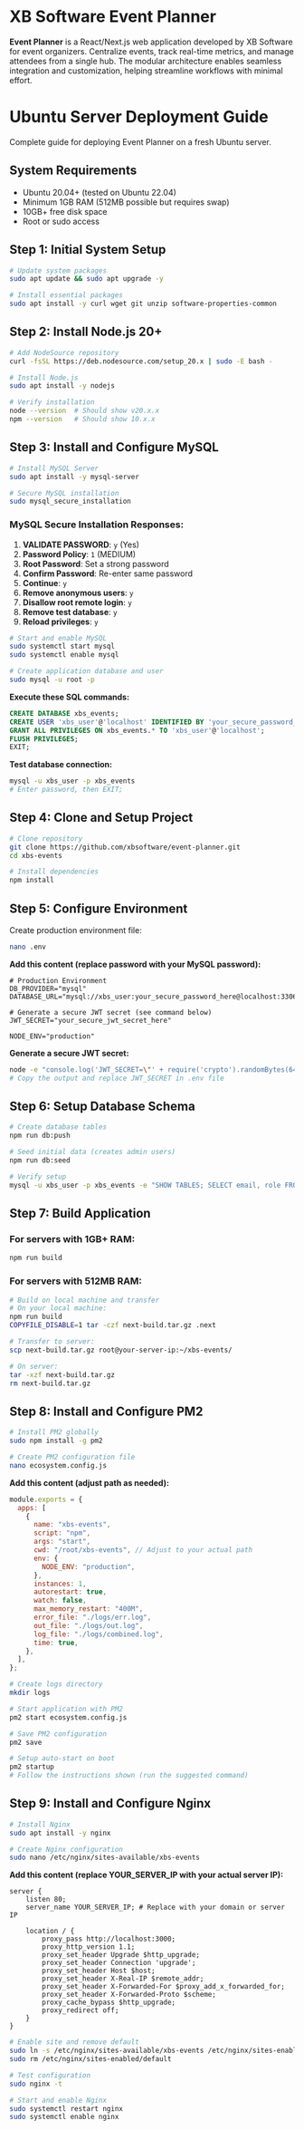 # XB Software Event Planner

**Event Planner** is a React/Next.js web application developed by XB Software for event organizers. Centralize events, track real-time metrics, and manage attendees from a single hub. The modular architecture enables seamless integration and customization, helping streamline workflows with minimal effort.


# Ubuntu Server Deployment Guide

Complete guide for deploying Event Planner on a fresh Ubuntu server.

## System Requirements

- Ubuntu 20.04+ (tested on Ubuntu 22.04)
- Minimum 1GB RAM (512MB possible but requires swap)
- 10GB+ free disk space
- Root or sudo access

## Step 1: Initial System Setup

```bash
# Update system packages
sudo apt update && sudo apt upgrade -y

# Install essential packages
sudo apt install -y curl wget git unzip software-properties-common
```

## Step 2: Install Node.js 20+

```bash
# Add NodeSource repository
curl -fsSL https://deb.nodesource.com/setup_20.x | sudo -E bash -

# Install Node.js
sudo apt install -y nodejs

# Verify installation
node --version  # Should show v20.x.x
npm --version   # Should show 10.x.x
```

## Step 3: Install and Configure MySQL

```bash
# Install MySQL Server
sudo apt install -y mysql-server

# Secure MySQL installation
sudo mysql_secure_installation
```

### MySQL Secure Installation Responses:

1. **VALIDATE PASSWORD**: `y` (Yes)
2. **Password Policy**: `1` (MEDIUM)
3. **Root Password**: Set a strong password
4. **Confirm Password**: Re-enter same password
5. **Continue**: `y`
6. **Remove anonymous users**: `y`
7. **Disallow root remote login**: `y`
8. **Remove test database**: `y`
9. **Reload privileges**: `y`

```bash
# Start and enable MySQL
sudo systemctl start mysql
sudo systemctl enable mysql

# Create application database and user
sudo mysql -u root -p
```

**Execute these SQL commands:**

```sql
CREATE DATABASE xbs_events;
CREATE USER 'xbs_user'@'localhost' IDENTIFIED BY 'your_secure_password_here';
GRANT ALL PRIVILEGES ON xbs_events.* TO 'xbs_user'@'localhost';
FLUSH PRIVILEGES;
EXIT;
```

**Test database connection:**

```bash
mysql -u xbs_user -p xbs_events
# Enter password, then EXIT;
```

## Step 4: Clone and Setup Project

```bash
# Clone repository
git clone https://github.com/xbsoftware/event-planner.git
cd xbs-events

# Install dependencies
npm install
```

## Step 5: Configure Environment

Create production environment file:

```bash
nano .env
```

**Add this content (replace password with your MySQL password):**

```env
# Production Environment
DB_PROVIDER="mysql"
DATABASE_URL="mysql://xbs_user:your_secure_password_here@localhost:3306/xbs_events"

# Generate a secure JWT secret (see command below)
JWT_SECRET="your_secure_jwt_secret_here"

NODE_ENV="production"
```

**Generate a secure JWT secret:**

```bash
node -e "console.log('JWT_SECRET=\"' + require('crypto').randomBytes(64).toString('hex') + '\"')"
# Copy the output and replace JWT_SECRET in .env file
```

## Step 6: Setup Database Schema

```bash
# Create database tables
npm run db:push

# Seed initial data (creates admin users)
npm run db:seed

# Verify setup
mysql -u xbs_user -p xbs_events -e "SHOW TABLES; SELECT email, role FROM users;"
```

## Step 7: Build Application

### For servers with 1GB+ RAM:

```bash
npm run build
```

### For servers with 512MB RAM:

```bash
# Build on local machine and transfer
# On your local machine:
npm run build
COPYFILE_DISABLE=1 tar -czf next-build.tar.gz .next

# Transfer to server:
scp next-build.tar.gz root@your-server-ip:~/xbs-events/

# On server:
tar -xzf next-build.tar.gz
rm next-build.tar.gz
```

## Step 8: Install and Configure PM2

```bash
# Install PM2 globally
sudo npm install -g pm2

# Create PM2 configuration file
nano ecosystem.config.js
```

**Add this content (adjust path as needed):**

```javascript
module.exports = {
  apps: [
    {
      name: "xbs-events",
      script: "npm",
      args: "start",
      cwd: "/root/xbs-events", // Adjust to your actual path
      env: {
        NODE_ENV: "production",
      },
      instances: 1,
      autorestart: true,
      watch: false,
      max_memory_restart: "400M",
      error_file: "./logs/err.log",
      out_file: "./logs/out.log",
      log_file: "./logs/combined.log",
      time: true,
    },
  ],
};
```

```bash
# Create logs directory
mkdir logs

# Start application with PM2
pm2 start ecosystem.config.js

# Save PM2 configuration
pm2 save

# Setup auto-start on boot
pm2 startup
# Follow the instructions shown (run the suggested command)
```

## Step 9: Install and Configure Nginx

```bash
# Install Nginx
sudo apt install -y nginx

# Create Nginx configuration
sudo nano /etc/nginx/sites-available/xbs-events
```

**Add this content (replace YOUR_SERVER_IP with your actual server IP):**

```nginx
server {
    listen 80;
    server_name YOUR_SERVER_IP; # Replace with your domain or server IP

    location / {
        proxy_pass http://localhost:3000;
        proxy_http_version 1.1;
        proxy_set_header Upgrade $http_upgrade;
        proxy_set_header Connection 'upgrade';
        proxy_set_header Host $host;
        proxy_set_header X-Real-IP $remote_addr;
        proxy_set_header X-Forwarded-For $proxy_add_x_forwarded_for;
        proxy_set_header X-Forwarded-Proto $scheme;
        proxy_cache_bypass $http_upgrade;
        proxy_redirect off;
    }
}
```

```bash
# Enable site and remove default
sudo ln -s /etc/nginx/sites-available/xbs-events /etc/nginx/sites-enabled/
sudo rm /etc/nginx/sites-enabled/default

# Test configuration
sudo nginx -t

# Start and enable Nginx
sudo systemctl restart nginx
sudo systemctl enable nginx
```
